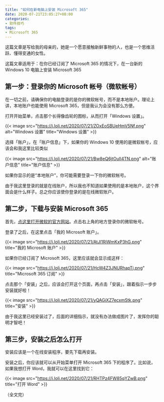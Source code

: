 ```yaml
---
title: "如何在新电脑上安装 Microsoft 365"
date: 2020-07-21T23:05:27+08:00
categories:
- 软件技巧
tags:
- Microsoft 365
---
```


这篇文章是写给我的母亲的，她是一个愿意接触新鲜事物的人，也是一个思维活跃、懂得变通的女性。

<!--more-->

这篇文章适用于：在你已经订阅了 Microsoft 365 的情况下，在一台新的 Windows 10 电脑上安装 Microsoft 365

## 第一步：登录你的 Microsoft 帐号（微软帐号）

在一切之前，请确保你的电脑登录的是你的微软帐号，而不是本地账户。理论上讲，本地账户也能使用 Microsoft 365，但是我认为会没有那么方便。

打开开始菜单，点击那个长得像齿轮的图标，从而打开「Windows 设置」。

{{< image src="https://i.loli.net/2020/07/21/ZOxEoSBUeHmV5Nf.png" alt="Windows 设置" title="Windows 设置" >}}

选择「账户」，在「账户信息」下，如果你的 Windows 10 使用的是微软帐号，应该会和我这里比较类似

{{< image src="https://i.loli.net/2020/07/21/Bw8eQ6jtOuIl4TN.png" alt="账户信息" title="账户信息" >}}

如果你显示的是“本地账户”，你可能需要登录一下你的微软帐号。

由于我这里登录的就是在线账户，所以我也不知道如果使用的是本地账户，这个界面会是什么样子。总之你应该使你登录的是在线微软账户。

## 第二步，下载与安装 Microsoft 365

首先，[点这里打开微软的官方网站](https://www.microsoft.com/zh-cn/)。点击右上角的地方登录你的微软帐号。

登录了之后，在这里点击「我的 Microsoft 账户」。

{{< image src="https://i.loli.net/2020/07/21/AtJl1RiWmKxP3hG.png" title="我的 Microsoft 账户" >}}

如果你已经订阅了 Microsoft 365，这里应该就会显示成这样：

{{< image src="https://i.loli.net/2020/07/21/HcW4Z3JNURhapTj.png" title="Microsoft 365 订阅" >}}

点击那个「安装」之后，应该会打开这个页面，再点击「安装」，跟着指示一步步安装就好啦！

{{< image src="https://i.loli.net/2020/07/21/yQAGiXZ7ecxmStk.png" title="安装" >}}

由于我这里已经安装过了，后面的详细指示，就没有办法做成图片了，发挥你的聪明才智吧！

## 第三步，安装之后怎么打开

安装应该是一个在线安装程序，要先下载再安装。

安装之后，你应该就可以从开始菜单打开 Microsoft 365 下的程序了。比如说，如果我想打开 Word，我就可以在这里找到它：

{{< image src="https://i.loli.net/2020/07/21/RHTPz4FW85qYZwB.png" title="打开 Word" >}}

（全文完）